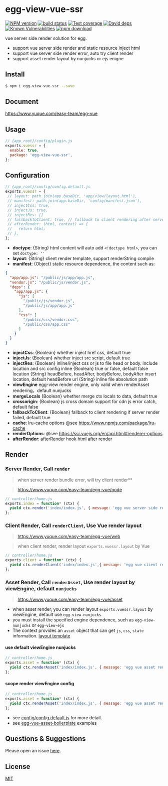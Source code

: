 # egg-view-vue-ssr

[![NPM version][npm-image]][npm-url]
[![build status][travis-image]][travis-url]
[![Test coverage][codecov-image]][codecov-url]
[![David deps][david-image]][david-url]
[![Known Vulnerabilities][snyk-image]][snyk-url]
[![npm download][download-image]][download-url]

[npm-image]: https://img.shields.io/npm/v/egg-view-vue-ssr.svg?style=flat-square
[npm-url]: https://npmjs.org/package/egg-view-vue-ssr
[travis-image]: https://img.shields.io/travis/hubcarl/egg-view-vue-ssr.svg?style=flat-square
[travis-url]: https://travis-ci.org/hubcarl/egg-view-vue-ssr
[codecov-image]: https://img.shields.io/codecov/c/github/hubcarl/egg-view-vue-ssr.svg?style=flat-square
[codecov-url]: https://codecov.io/github/hubcarl/egg-view-vue-ssr?branch=master
[david-image]: https://img.shields.io/david/hubcarl/egg-view-vue-ssr.svg?style=flat-square
[david-url]: https://david-dm.org/hubcarl/egg-view-vue-ssr
[snyk-image]: https://snyk.io/test/npm/egg-view-vue-ssr/badge.svg?style=flat-square
[snyk-url]: https://snyk.io/test/npm/egg-view-vue-ssr
[download-image]: https://img.shields.io/npm/dm/egg-view-vue-ssr.svg?style=flat-square
[download-url]: https://npmjs.org/package/egg-view-vue-ssr

vue server side render solution for egg.

- support vue server side render and static resource inject html
- support vue server side render error, auto try client render
- support asset render layout by nunjucks or ejs enigne 

## Install

```bash
$ npm i egg-view-vue-ssr --save
```

## Document

https://www.yuque.com/easy-team/egg-vue

## Usage

```js
// {app_root}/config/plugin.js
exports.vuessr = {
  enable: true,
  package: 'egg-view-vue-ssr',
};
```

## Configuration

```js
// {app_root}/config/config.default.js
exports.vuessr = {
 // layout: path.join(app.baseDir, 'app/view/layout.html'),
 // manifest: path.join(app.baseDir, 'config/manifest.json'),
 // injectCss: true,
 // injectJs: true,
 // injectRes: []
 // fallbackToClient: true, // fallback to client rendering after server rendering failed
 // afterRender: (html, context) => {
 //   return html;
 // },
};
```
- **doctype**: {String} html content will auto add `<!doctype html>`, you can set `doctype: ''` 
- **layout**: {String} client render template, support renderString compile
- **manifest**: {Object} static resource dependence, the content such as:

```json
{
  "app/app.js": "/public/js/app/app.js",
  "vendor.js": "/public/js/vendor.js",
  "deps": {
    "app/app.js": {
      "js": [
        "/public/js/vendor.js",
        "/public/js/app/app.js"
      ],
      "css": [
        "/public/css/vendor.css",
        "/public/css/app.css"
      ]
    }
  }
}
```
- **injectCss**: {Boolean} whether inject href css, default true
- **injectJs**: {Boolean} whether inject src script, default true
- **injectRes**: {Boolean} inline/inject css or js to file head or body. include location and src config
  inline {Boolean} true or false, default false
  location {String} headBefore, headAfter, bodyBefore, bodyAfter  insert location, default headBefore
  url {String} inline file absolution path
- **viewEngine** egg-view render engine, only valid when renderAsset rendering，default nunjucks
- **mergeLocals** {Boolean} whether merge ctx locals to data, default true
- **crossorigin**: {Boolean} js cross domain support for cdn js error catch, default false
- **fallbackToClient**: {Boolean} fallback to client rendering if server render failed, default true
- **cache**: lru-cache options @see https://www.npmjs.com/package/lru-cache
- **renderOptions**: @see https://ssr.vuejs.org/en/api.html#renderer-options
- **afterRender**:  afterRender hook html after render

## Render

### Server Render, Call `render`

> when server render bundle error, will try client render**

> https://www.yuque.com/easy-team/egg-vue/node

```js
// controller/home.js
exports.index = function* (ctx) {
  yield ctx.render('index/index.js', { message: 'egg vue server side render'});
};
```

### Client Render, Call `renderClient`, Use Vue render layout

> https://www.yuque.com/easy-team/egg-vue/web

> when client render, render layout `exports.vuessr.layout` by Vue

```js
// controller/home.js
exports.client = function* (ctx) {
  yield ctx.renderClient('index/index.js',{ message: 'egg vue client render'});
};
```

### Asset Render, Call `renderAsset`, Use render layout by viewEngine, default `nunjucks`

> https://www.yuque.com/easy-team/egg-vue/asset

- when asset render, you can render layout `exports.vuessr.layout` by viewEngine, default use `egg-view-nunjucks`
- you must install the specified engine dependence, such as `egg-view-nunjucks` or `egg-view-ejs`
- The context provides an `asset` object that can get `js`, `css`, `state` information. [layout template](https://www.yuque.com/easy-team/egg-vue/asset)

#### use default viewEngine nunjucks

```js
// controller/home.js
exports.asset = function* (ctx) {
  yield ctx.renderAsset('index/index.js', { message: 'egg vue asset render'});
};
```

#### scope render viewEngine config

```js
// controller/home.js
exports.asset = function* (ctx) {
  yield ctx.renderAsset('index/index.js', { message: 'egg vue asset render'}, { viewEngine: 'ejs' });
};
```

- see [config/config.default.js](config/config.default.js) for more detail.
- see [egg-vue-asset-boilerplate](https://github.com/easy-team/egg-vue-webpack-boilerplate/tree/feature/green/asset) examples 

## Questions & Suggestions

Please open an issue [here](https://github.com/easy-team/egg-view-vue-ssr/issues).

## License

[MIT](LICENSE)


